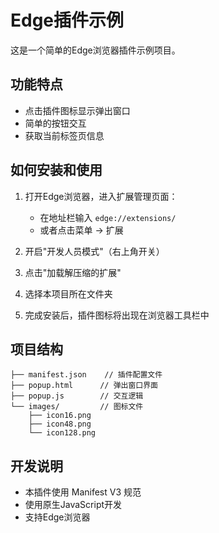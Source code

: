 # Edge插件示例

这是一个简单的Edge浏览器插件示例项目。

## 功能特点

- 点击插件图标显示弹出窗口
- 简单的按钮交互
- 获取当前标签页信息

## 如何安装和使用

1. 打开Edge浏览器，进入扩展管理页面：
   - 在地址栏输入 `edge://extensions/`
   - 或者点击菜单 -> 扩展

2. 开启"开发人员模式"（右上角开关）

3. 点击"加载解压缩的扩展"

4. 选择本项目所在文件夹

5. 完成安装后，插件图标将出现在浏览器工具栏中

## 项目结构

```
├── manifest.json    // 插件配置文件
├── popup.html      // 弹出窗口界面
├── popup.js        // 交互逻辑
└── images/         // 图标文件
    ├── icon16.png
    ├── icon48.png
    └── icon128.png
```

## 开发说明

- 本插件使用 Manifest V3 规范
- 使用原生JavaScript开发
- 支持Edge浏览器 